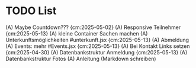 # TODO List

(A) Maybe Countdown??? {cm:2025-05-02}
(A) Responsive Teilnehmer {cm:2025-05-13}
(A) kleine Container Sachen machen
(A) Unterkunftsmöglichkeiten #unterkunft.jsx {cm:2025-05-13}
(A) Abmeldung
(A) Events: mehr #Events.jsx {cm:2025-05-13}
(A) Bei Kontakt Links setzen {cm:2025-04-30}
(A) Datenbankstruktur Anmeldung {cm:2025-05-13}
(A) Datenbankstruktur Fotos
(A) Anleitung (Markdown schreiben)
